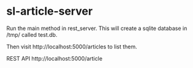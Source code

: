 # sl-article-server

Run the main method in rest_server. This will create a sqlite database in /tmp/ called test.db.

Then visit http://localhost:5000/articles to list them.

REST API http://localhost:5000/article